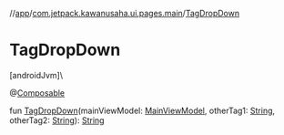 //[app](../../index.md)/[com.jetpack.kawanusaha.ui.pages.main](index.md)/[TagDropDown](-tag-drop-down.md)

# TagDropDown

[androidJvm]\

@[Composable](https://developer.android.com/reference/kotlin/androidx/compose/runtime/Composable.html)

fun [TagDropDown](-tag-drop-down.md)(mainViewModel: [MainViewModel](../com.jetpack.kawanusaha.main/-main-view-model/index.md), otherTag1: [String](https://kotlinlang.org/api/latest/jvm/stdlib/kotlin/-string/index.html), otherTag2: [String](https://kotlinlang.org/api/latest/jvm/stdlib/kotlin/-string/index.html)): [String](https://kotlinlang.org/api/latest/jvm/stdlib/kotlin/-string/index.html)
